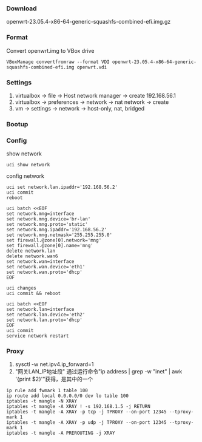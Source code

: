 ### Download
openwrt-23.05.4-x86-64-generic-squashfs-combined-efi.img.gz

### Format
Convert openwrt.img to VBox drive
```
VBoxManage convertfromraw --format VDI openwrt-23.05.4-x86-64-generic-squashfs-combined-efi.img openwrt.vdi
```

### Settings
1. virtualbox -> file -> Host network manager -> create 192.168.56.1
1. virtualbox -> preferences -> network -> nat network -> create
1. vm -> settings -> network -> host-only, nat, bridged

### Bootup

### Config
show network
```
uci show network
```
config network
```
uci set network.lan.ipaddr='192.168.56.2'
uci commit
reboot
```
```
uci batch <<EOF 
set network.mng=interface 
set network.mng.device='br-lan'  
set network.mng.proto='static'
set network.mng.ipaddr='192.168.56.2'  
set network.mng.netmask='255.255.255.0'
set firewall.@zone[0].network='mng'
set firewall.@zone[0].name='mng'
delete network.lan
delete network.wan6
set network.wan=interface
set network.wan.device='eth1'
set network.wan.proto='dhcp'
EOF
```
```
uci changes
uci commit && reboot
```
```
uci batch <<EOF 
set network.lan=interface
set network.lan.device='eth2'
set network.lan.proto='dhcp'
EOF
uci commit
service network restart
```

### Proxy
1. sysctl -w net.ipv4.ip_forward=1
1.  "网关LAN_IP地址段" 通过运行命令"ip address | grep -w "inet" | awk '{print $2}'"获得，是其中的一个
```
ip rule add fwmark 1 table 100
ip route add local 0.0.0.0/0 dev lo table 100
iptables -t mangle -N XRAY
iptables -t mangle -A XRAY ! -s 192.168.1.5 -j RETURN
iptables -t mangle -A XRAY -p tcp -j TPROXY --on-port 12345 --tproxy-mark 1
iptables -t mangle -A XRAY -p udp -j TPROXY --on-port 12345 --tproxy-mark 1
iptables -t mangle -A PREROUTING -j XRAY
```